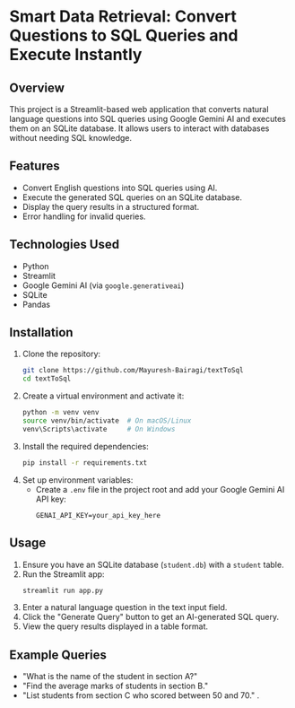 # Smart Data Retrieval: Convert Questions to SQL Queries and Execute Instantly

## Overview
This project is a Streamlit-based web application that converts natural language questions into SQL queries using Google Gemini AI and executes them on an SQLite database. It allows users to interact with databases without needing SQL knowledge.

## Features
- Convert English questions into SQL queries using AI.
- Execute the generated SQL queries on an SQLite database.
- Display the query results in a structured format.
- Error handling for invalid queries.

## Technologies Used
- Python
- Streamlit
- Google Gemini AI (via `google.generativeai`)
- SQLite
- Pandas

## Installation
1. Clone the repository:
   ```bash
   git clone https://github.com/Mayuresh-Bairagi/textToSql
   cd textToSql
   ```
2. Create a virtual environment and activate it:
   ```bash
   python -m venv venv
   source venv/bin/activate  # On macOS/Linux
   venv\Scripts\activate     # On Windows
   ```
3. Install the required dependencies:
   ```bash
   pip install -r requirements.txt
   ```
4. Set up environment variables:
   - Create a `.env` file in the project root and add your Google Gemini AI API key:
     ```
     GENAI_API_KEY=your_api_key_here
     ```

## Usage
1. Ensure you have an SQLite database (`student.db`) with a `student` table.
2. Run the Streamlit app:
   ```bash
   streamlit run app.py
   ```
3. Enter a natural language question in the text input field.
4. Click the "Generate Query" button to get an AI-generated SQL query.
5. View the query results displayed in a table format.

## Example Queries
- "What is the name of the student in section A?"
- "Find the average marks of students in section B."
- "List students from section C who scored between 50 and 70."
.

